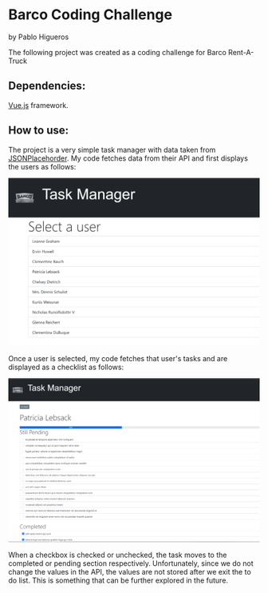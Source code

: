 # Barco Coding Challenge
by Pablo Higueros

The following project was created as a coding challenge for Barco Rent-A-Truck

## Dependencies:
[Vue.js](https://vuejs.org/) framework.

## How to use:
The project is a very simple task manager with data taken from [JSONPlacehorder](https://jsonplaceholder.typicode.com/).
My code fetches data from their API and first displays the users as follows:

![main](/assets/main.PNG)

Once a user is selected, my code fetches that user's tasks and are displayed as a checklist as follows:

![todos](/assets/todos.PNG)

When a checkbox is checked or unchecked, the task moves to the completed or pending section respectively.
Unfortunately, since we do not change the values in the API, the values are not stored after we exit the to do list.
This is something that can be further explored in the future.
